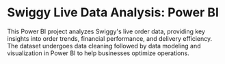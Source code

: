 # Swiggy Live Data Analysis: Power BI
This Power BI project analyzes Swiggy's live order data, providing key insights into order trends, financial performance, and delivery efficiency. The dataset undergoes data cleaning followed by data modeling and visualization in Power BI to help businesses optimize operations.
